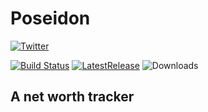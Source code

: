 # Poseidon

[![Twitter](https://img.shields.io/twitter/url/https/github.com/AnkurSheel/Poseidon.svg?style=social)](https://twitter.com/intent/tweet?text=Check%20out%20newt%20-%20A%20networth%20Tracker&url=https://github.com/AnkurSheel/Poseidon&hashtags=Newt,Networth)

[![Build Status](https://travis-ci.org/AnkurSheel/Poseidon.svg?branch=master)](https://travis-ci.org/AnkurSheel/Poseidon)
[![LatestRelease](https://img.shields.io/github/release/AnkurSheel/Poseidon.svg?label=Latest%20release)](https://github.com/AnkurSheel/Poseidon/releases/latest)
![Downloads](https://img.shields.io/github/downloads/ankursheel/poseidon/latest/total.svg?label=Downloads)

## A net worth tracker
